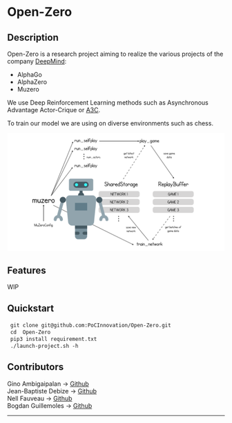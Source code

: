 # Open-Zero
## Description

Open-Zero is a research project aiming to realize the various projects of the company [DeepMind](https://github.com/deepmind):
- AlphaGo
- AlphaZero
- Muzero

We use Deep Reinforcement Learning methods such as Asynchronous Advantage Actor-Crique or [A3C](https://paperswithcode.com/method/a3c).

To train our model we are using on diverse environments such as chess.


![Schema](./.github/assets/muzero.png)

## Features

WIP

## Quickstart

```
 git clone git@github.com:PoCInnovation/Open-Zero.git
 cd  Open-Zero
 pip3 install requirement.txt
 ./launch-project.sh -h
```
## Contributors

Gino Ambigaipalan → [Github](https://github.com/Tacos69)  
Jean-Baptiste Debize → [Github](https://github.com/jeanbaptistedebize)  
Nell Fauveau → [Github](https://github.com/Nellousan)  
Bogdan Guillemoles → [Github](https://github.com/bogdzn)  

------------
